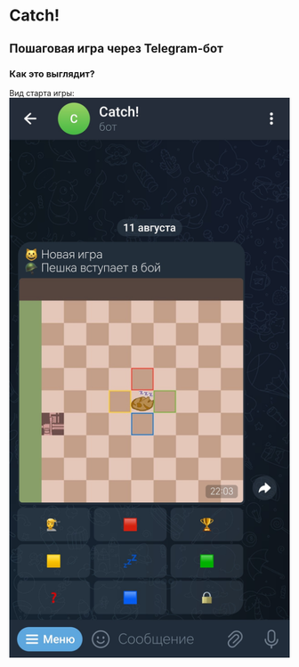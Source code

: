 <h1>Catch!</h1>
<h2>Пошаговая игра через Telegram-бот</h2>
<h3>Как это выглядит?</h3>
Вид старта игры:
<img src="https://raw.githubusercontent.com/WRABZY/catch-public/refs/heads/main/example/start.jpg">
